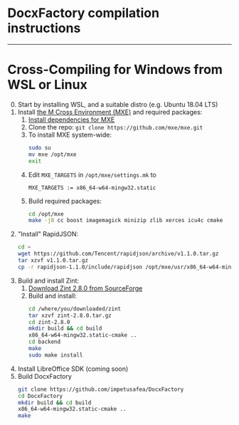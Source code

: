 # DocxFactory compilation instructions
---------------

# Cross-Compiling for Windows from WSL or Linux
0. Start by installing WSL, and a suitable distro (e.g. Ubuntu 18.04 LTS)
1. Install [the M Cross Environment (MXE)](https://mxe.cc/) and required packages: 
	1. [Install dependencies for MXE](https://mxe.cc/#requirements)
	2. Clone the repo: `git clone https://github.com/mxe/mxe.git`
	3. To install MXE system-wide: 
		```bash
		sudo su
		mv mxe /opt/mxe
		exit
		```
	4. Edit `MXE_TARGETS` in `/opt/mxe/settings.mk` to
		```
		MXE_TARGETS := x86_64-w64-mingw32.static
		```
	5. Build required packages: 
		```bash
		cd /opt/mxe
		make -j8 cc boost imagemagick minizip zlib xerces icu4c cmake   # DocxFactory dependencies
		```
2. "Install" RapidJSON:
	```bash
	cd ~
	wget https://github.com/Tencent/rapidjson/archive/v1.1.0.tar.gz
	tar xzvf v1.1.0.tar.gz
	cp -r rapidjson-1.1.0/include/rapidjson /opt/mxe/usr/x86_64-w64-mingw32.static/include/rapidjson
	```
3. Build and install Zint: 
	1. [Download Zint 2.8.0 from SourceForge](https://sourceforge.net/projects/zint/files/zint/2.8.0/)
	2. Build and install:
		```bash
		cd /where/you/downloaded/zint
		tar xzvf zint-2.8.0.tar.gz
		cd zint-2.8.0
		mkdir build && cd build
		x86_64-w64-mingw32.static-cmake ..
		cd backend
		make
		sudo make install
		```
4. Install LibreOffice SDK (coming soon)
5. Build DocxFactory
	```bash
	git clone https://github.com/impetusafea/DocxFactory
	cd DocxFactory
	mkdir build && cd build
	x86_64-w64-mingw32.static-cmake ..
	make
	```
